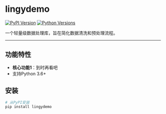 # lingydemo

[![PyPI Version](https://img.shields.io/pypi/v/my-package.svg)](https://pypi.org/project/my-package/)
[![Python Versions](https://img.shields.io/pypi/pyversions/my-package.svg)](https://pypi.org/project/my-package/)

一个轻量级数据处理库，旨在简化数据清洗和预处理流程。

---

## 功能特性

- **核心功能1**：到时再看吧
- 支持Python 3.6+

## 安装

```bash
# 从PyPI安装
pip install lingydemo
```
